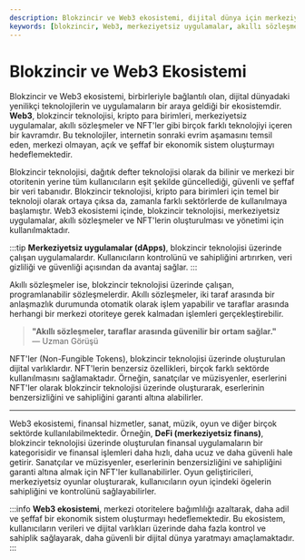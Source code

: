 ```yaml
---
description: Blokzincir ve Web3 ekosistemi, dijital dünya için merkeziyetsiz ve şeffaf bir ekonomik sistem sunmayı hedefleyen teknolojileri içerir. Bu içerik, Web3'ü oluşturan ana bileşenleri ve bunların uygulama alanlarını açıklamaktadır.
keywords: [blokzincir, Web3, merkeziyetsiz uygulamalar, akıllı sözleşmeler, NFT, dijital varlıklar, DeFi]
---
```


# Blokzincir ve Web3 Ekosistemi

Blokzincir ve Web3 ekosistemi, birbirleriyle bağlantılı olan, dijital dünyadaki yenilikçi teknolojilerin ve uygulamaların bir araya geldiği bir ekosistemdir. **Web3**, blokzincir teknolojisi, kripto para birimleri, merkeziyetsiz uygulamalar, akıllı sözleşmeler ve NFT'ler gibi birçok farklı teknolojiyi içeren bir kavramdır. Bu teknolojiler, internetin sonraki evrim aşamasını temsil eden, merkezi olmayan, açık ve şeffaf bir ekonomik sistem oluşturmayı hedeflemektedir.

Blokzincir teknolojisi, dağıtık defter teknolojisi olarak da bilinir ve merkezi bir otoritenin yerine tüm kullanıcıların eşit şekilde güncellediği, güvenli ve şeffaf bir veri tabanıdır. Blokzincir teknolojisi, kripto para birimleri için temel bir teknoloji olarak ortaya çıksa da, zamanla farklı sektörlerde de kullanılmaya başlamıştır. Web3 ekosistemi içinde, blokzincir teknolojisi, merkeziyetsiz uygulamalar, akıllı sözleşmeler ve NFT'lerin oluşturulması ve yönetimi için kullanılmaktadır.

:::tip
**Merkeziyetsiz uygulamalar (dApps)**, blokzincir teknolojisi üzerinde çalışan uygulamalardır. Kullanıcıların kontrolünü ve sahipliğini artırırken, veri gizliliği ve güvenliği açısından da avantaj sağlar.
:::

Akıllı sözleşmeler ise, blokzincir teknolojisi üzerinde çalışan, programlanabilir sözleşmelerdir. Akıllı sözleşmeler, iki taraf arasında bir anlaşmazlık durumunda otomatik olarak işlem yapabilir ve taraflar arasında herhangi bir merkezi otoriteye gerek kalmadan işlemleri gerçekleştirebilir.

> **"Akıllı sözleşmeler, taraflar arasında güvenilir bir ortam sağlar."**  
> — Uzman Görüşü

NFT'ler (Non-Fungible Tokens), blokzincir teknolojisi üzerinde oluşturulan dijital varlıklardır. NFT'lerin benzersiz özellikleri, birçok farklı sektörde kullanılmasını sağlamaktadır. Örneğin, sanatçılar ve müzisyenler, eserlerini NFT'ler olarak blokzincir teknolojisi üzerinde oluşturarak, eserlerinin benzersizliğini ve sahipliğini garanti altına alabilirler.

---

Web3 ekosistemi, finansal hizmetler, sanat, müzik, oyun ve diğer birçok sektörde kullanılabilmektedir. Örneğin, **DeFi (merkeziyetsiz finans)**, blokzincir teknolojisi üzerinde oluşturulan finansal uygulamaların bir kategorisidir ve finansal işlemleri daha hızlı, daha ucuz ve daha güvenli hale getirir. Sanatçılar ve müzisyenler, eserlerinin benzersizliğini ve sahipliğini garanti altına almak için NFT'ler kullanabilirler. Oyun geliştiricileri, merkeziyetsiz oyunlar oluşturarak, kullanıcıların oyun içindeki ögelerin sahipliğini ve kontrolünü sağlayabilirler.

:::info
**Web3 ekosistemi**, merkezi otoritelere bağımlılığı azaltarak, daha adil ve şeffaf bir ekonomik sistem oluşturmayı hedeflemektedir. Bu ekosistem, kullanıcıların verileri ve dijital varlıkları üzerinde daha fazla kontrol ve sahiplik sağlayarak, daha güvenli bir dijital dünya yaratmayı amaçlamaktadır.
:::